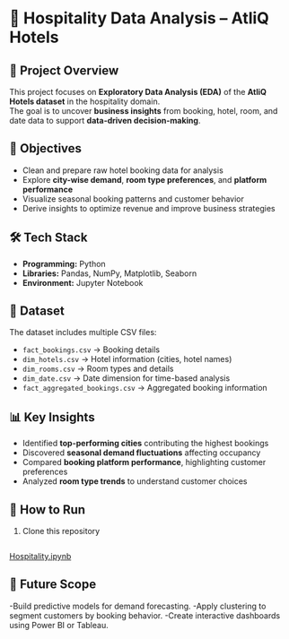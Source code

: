# 🏨 Hospitality Data Analysis – AtliQ Hotels  

## 📌 Project Overview  
This project focuses on **Exploratory Data Analysis (EDA)** of the **AtliQ Hotels dataset** in the hospitality domain.  
The goal is to uncover **business insights** from booking, hotel, room, and date data to support **data-driven decision-making**.  

## 🎯 Objectives  
- Clean and prepare raw hotel booking data for analysis  
- Explore **city-wise demand**, **room type preferences**, and **platform performance**  
- Visualize seasonal booking patterns and customer behavior  
- Derive insights to optimize revenue and improve business strategies  

## 🛠️ Tech Stack  
- **Programming:** Python  
- **Libraries:** Pandas, NumPy, Matplotlib, Seaborn  
- **Environment:** Jupyter Notebook  

## 📂 Dataset  
The dataset includes multiple CSV files:  
- `fact_bookings.csv` → Booking details  
- `dim_hotels.csv` → Hotel information (cities, hotel names)  
- `dim_rooms.csv` → Room types and details  
- `dim_date.csv` → Date dimension for time-based analysis  
- `fact_aggregated_bookings.csv` → Aggregated booking information  

## 📊 Key Insights  
- Identified **top-performing cities** contributing the highest bookings  
- Discovered **seasonal demand fluctuations** affecting occupancy  
- Compared **booking platform performance**, highlighting customer preferences  
- Analyzed **room type trends** to understand customer choices  

## 🚀 How to Run  
1. Clone this repository  
   ```bash
  [Hospitality.ipynb](https://github.com/user-attachments/files/22101132/Hospitality.ipynb)

## 📌 Future Scope
-Build predictive models for demand forecasting.
-Apply clustering to segment customers by booking behavior.
-Create interactive dashboards using Power BI or Tableau.
